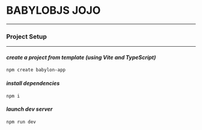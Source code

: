 # BABYLOBJS JOJO 
***


### **Project Setup**
***

#### _create a project from template (using Vite and TypeScript)_
``` 
npm create babylon-app
```

#### _install dependencies_
```
npm i
```

#### _launch dev server_
```
npm run dev
```

